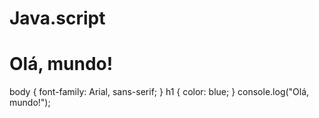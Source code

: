 # Java.script
<!DOCTYPE html>
<html>
<head>
  <title>Minha página</title>
</head>
<body>
  <h1>Olá, mundo!</h1>
</body>
</html>
body {
  font-family: Arial, sans-serif;
}
h1 {
  color: blue;
}
console.log("Olá, mundo!");
